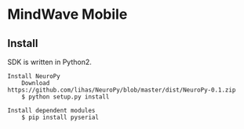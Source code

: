 # MindWave Mobile
## Install
SDK is written in Python2.
```
Install NeuroPy
    Download https://github.com/lihas/NeuroPy/blob/master/dist/NeuroPy-0.1.zip
    $ python setup.py install

Install dependent modules
    $ pip install pyserial
```


